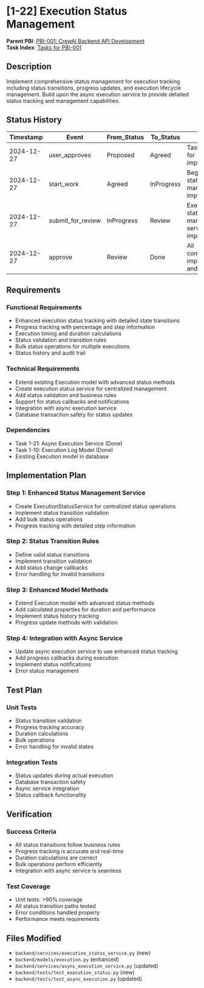 # [1-22] Execution Status Management

**Parent PBI**: [PBI-001: CrewAI Backend API Development](mdc:prd.md)  
**Task Index**: [Tasks for PBI-001](mdc:tasks.md)

## Description

Implement comprehensive status management for execution tracking including status transitions, progress updates, and execution lifecycle management. Build upon the async execution service to provide detailed status tracking and management capabilities.

## Status History

| Timestamp | Event | From_Status | To_Status | Details | User |
|-----------|-------|-------------|-----------|---------|------|
| 2024-12-27 | user_approves | Proposed | Agreed | Task approved for implementation | User |
| 2024-12-27 | start_work | Agreed | InProgress | Beginning status management implementation | AI_Agent |
| 2024-12-27 | submit_for_review | InProgress | Review | Execution status management service implemented | AI_Agent |
| 2024-12-27 | approve | Review | Done | All components implemented and tested | AI_Agent |

## Requirements

### Functional Requirements
- Enhanced execution status tracking with detailed state transitions
- Progress tracking with percentage and step information
- Execution timing and duration calculations
- Status validation and transition rules
- Bulk status operations for multiple executions
- Status history and audit trail

### Technical Requirements
- Extend existing Execution model with advanced status methods
- Create execution status service for centralized management
- Add status validation and business rules
- Support for status callbacks and notifications
- Integration with async execution service
- Database transaction safety for status updates

### Dependencies
- Task 1-21: Async Execution Service (Done)
- Task 1-10: Execution Log Model (Done)
- Existing Execution model in database

## Implementation Plan

### Step 1: Enhanced Status Management Service
- Create ExecutionStatusService for centralized status operations
- Implement status transition validation
- Add bulk status operations
- Progress tracking with detailed step information

### Step 2: Status Transition Rules
- Define valid status transitions
- Implement transition validation
- Add status change callbacks
- Error handling for invalid transitions

### Step 3: Enhanced Model Methods
- Extend Execution model with advanced status methods
- Add calculated properties for duration and performance
- Implement status history tracking
- Progress update methods with validation

### Step 4: Integration with Async Service
- Update async execution service to use enhanced status tracking
- Add progress callbacks during execution
- Implement status notifications
- Error status management

## Test Plan

### Unit Tests
- Status transition validation
- Progress tracking accuracy
- Duration calculations
- Bulk operations
- Error handling for invalid states

### Integration Tests
- Status updates during actual execution
- Database transaction safety
- Async service integration
- Status callback functionality

## Verification

### Success Criteria
- All status transitions follow business rules
- Progress tracking is accurate and real-time
- Duration calculations are correct
- Bulk operations perform efficiently
- Integration with async service is seamless

### Test Coverage
- Unit tests: >90% coverage
- All status transition paths tested
- Error conditions handled properly
- Performance meets requirements

## Files Modified

- `backend/services/execution_status_service.py` (new)
- `backend/models/execution.py` (enhanced)
- `backend/services/async_execution_service.py` (updated)
- `backend/tests/test_execution_status.py` (new)
- `backend/tests/test_async_execution.py` (updated) 